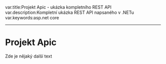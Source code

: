 ﻿var.title:Projekt Apic - ukázka kompletního REST API
var.description:Kompletní ukázka REST API napsaného v .NETu
var.keywords:asp.net core

---
# Projekt Apic

Zde je nějaký další text
